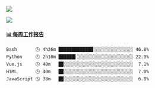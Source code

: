 [![](https://count.getloli.com/get/@Quan666.github.readme)](https://count.getloli.com/)


[![](https://chat.getloli.com/room/@Quan666.github/svg?width=600&height=100&limit=20&theme=light&title=Quan666@github:%20~&fontSize=13)](https://chat.getloli.com/room/@Quan666.github?title=Quan666的留言板)


 <!-- waka-box start -->
#### <a href="https://gist.github.com/204ad9111ce51ffe775886f66538b500" target="_blank">📊 每周工作报告</a>
```text
Bash       🕓 4h26m █████████████░░░░░░░░░░░░░░░ 46.8%
Python     🕓 2h10m ██████▍░░░░░░░░░░░░░░░░░░░░░ 22.9%
Vue.js     🕓 40m   █▉░░░░░░░░░░░░░░░░░░░░░░░░░░  7.1%
HTML       🕓 40m   █▉░░░░░░░░░░░░░░░░░░░░░░░░░░  7.0%
JavaScript 🕓 38m   █▉░░░░░░░░░░░░░░░░░░░░░░░░░░  6.8%
```
<!-- Powered by https://github.com/journey-ad/waka-box-go . -->
<!-- waka-box end -->













<!--
**Quan666/Quan666** is a ✨ _special_ ✨ repository because its `README.md` (this file) appears on your GitHub profile.

Here are some ideas to get you started:

- 🔭 I’m currently working on ...
- 🌱 I’m currently learning ...
- 👯 I’m looking to collaborate on ...
- 🤔 I’m looking for help with ...
- 💬 Ask me about ...
- 📫 How to reach me: ...
- 😄 Pronouns: ...
- ⚡ Fun fact: ...
-->

